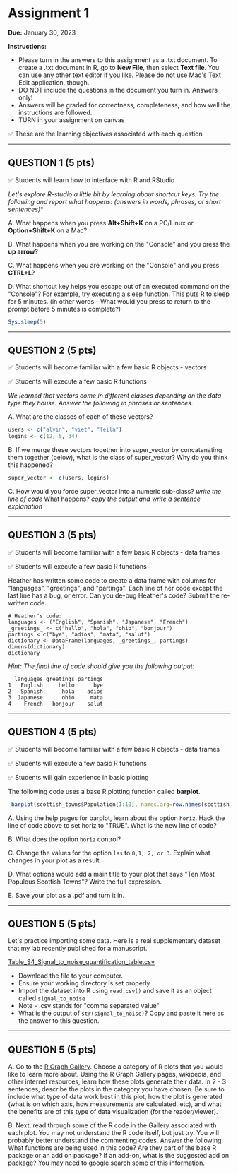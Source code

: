 # Assignment 1

**Due:** January 30, 2023

**Instructions:** 
  * Please turn in the answers to this assignment as a .txt document. To create a .txt document in R, go to **New File**, then select **Text file**. You can use any other text editor if you like. Please do not use Mac's Text Edit application, though.
  * DO NOT include the questions in the document you turn in. Answers only!
  * Answers will be graded for correctness, completeness, and how well the instructions are followed. 
  * TURN in your assignment on canvas
  
:white_check_mark: These are the learning objectives associated with each question

-----

## QUESTION 1 (5 pts) 

:white_check_mark: Students will learn how to interface with R and RStudio

*Let's explore R-studio a little bit by learning about shortcut keys. Try the following and report what happens: (answers in words, phrases, or short sentences)**

A. What happens when you press **Alt+Shift+K** on a PC/Linux or **Option+Shift+K** on a Mac?

B. What happens when you are working on the "Console" and you press the **up arrow**?

C. What happens when you are working on the "Console" and you press **CTRL+L**?

D. What shortcut key helps you escape out of an executed command on the "Console"? For example, try executing a sleep function. This puts R to sleep for 5 minutes. (in other words - What would you press to return to the prompt before 5 minutes is complete?)

```r
Sys.sleep(5)
```


-----


## QUESTION 2 (5 pts) 

:white_check_mark: Students will become familiar with a few basic R objects - vectors

:white_check_mark: Students will execute a few basic R functions

*We learned that vectors come in different classes depending on the data type they house. Answer the following in phrases or sentences.*

A. What are the classes of each of these vectors? 
```r
users <- c("alvin", "viet", "leila")
logins <- c(12, 5, 34)
```

B. If we merge these vectors together into super_vector by concatenating them together (below), what is the class of super\_vector? Why do you think this happened?

```r
super_vector <- c(users, logins)
```

C. How would you force super\_vector into a numeric sub-class? *write the line of code* What happens? *copy the output and write a sentence explanation*

-----

## QUESTION 3 (5 pts) 
:white_check_mark: Students will become familiar with a few basic R objects - data frames

:white_check_mark: Students will execute a few basic R functions

Heather has written some code to create a data frame with columns for "languages", "greetings", and "partings". Each line of her code except the last line has a bug, or error. Can you de-bug Heather's code? Submit the re-written code.


```
# Heather's code:
languages <- ("English", "Spanish", "Japanese", "French")
_greetings_ <- c("hello", "hola", "ohio", "bonjour")
partings < c("bye", "adios", "mata", "salut")
dictionary <- DataFrame(languages, _greetings_, partings)
dimens(dictionary)
dictionary

```

*Hint: The final line of code should give you the following output:*

```
  languages greetings partings
1   English     hello      bye
2   Spanish      hola    adios
3  Japanese      ohio     mata
4    French   bonjour    salut
```

-----

## QUESTION 4 (5 pts) 
:white_check_mark: Students will become familiar with a few basic R objects - data frames

:white_check_mark: Students will execute a few basic R functions

:white_check_mark: Students will gain experience in basic plotting

The following code uses a base R plotting function called **barplot**. 

```r
 barplot(scottish_towns$Population[1:10], names.arg=row.names(scottish_towns)[1:10], las = 2)
 ```

A. Using the help pages for barplot, learn about the option `horiz`. Hack the line of code above to set horiz to "TRUE". What is the new line of code?

B. What does the option `horiz` control?

C. Change the values for the option `las` to `0,1, 2, or 3`. Explain what changes in your plot as a result.

D. What options would add a main title to your plot that says "Ten Most Populous Scottish Towns"? Write the full expression.

E. Save your plot as a .pdf and turn it in.




-----

## QUESTION 5 (5 pts)

Let's practice importing some data. Here is a real supplementary dataset that my lab recently published for a manuscript. 

[Table_S4_Signal_to_noise_quantification_table.csv](https://drive.google.com/file/d/1bJy_ELikr5F264xRe-ASNI4iXBVYuxIP/view?usp=sharing)

  * Download the file to your computer.
  * Ensure your working directory is set properly
  * Import the dataset into R using `read.csv()` and save it as an object called `signal_to_noise`
  * Note - .csv stands for "comma separated value"
  * What is the output of `str(signal_to_noise)`? Copy and paste it here as the answer to this question.

-----

## QUESTION 5 (5 pts)

A. Go to the [R Graph Gallery](https://www.r-graph-gallery.com/index.html). Choose a category of R plots that you would like to learn more about. Using the R Graph Gallery pages, wikipedia, and other internet resources, learn how these plots generate their data. In 2 - 3 sentences, describe the plots in the category you have chosen. Be sure to include what type of data work best in this plot, how the plot is generated (what is on which axis, how measurements are calculated, etc), and what the benefits are of this type of data visualization (for the reader/viewer). 

B. Next, read through some of the R code in the Gallery associated with each plot. You may not understand the R code itself, but just try. You will probably better understand the commenting codes. Answer the following: What functions are being used in this code? Are they part of the base R package or an add on package? If an add-on, what is the suggested add on package? You may need to google search some of this information.

